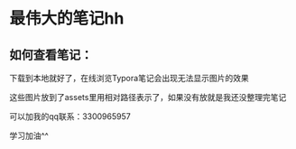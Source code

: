 # 最伟大的笔记hh

## 如何查看笔记：

下载到本地就好了，在线浏览Typora笔记会出现无法显示图片的效果

这些图片放到了assets里用相对路径表示了，如果没有放就是我还没整理完笔记

可以加我的qq联系：3300965957

学习加油^^